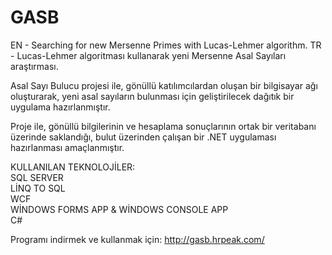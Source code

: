 # GASB
EN - Searching for new Mersenne Primes with Lucas-Lehmer algorithm.
TR - Lucas-Lehmer algoritması kullanarak yeni Mersenne Asal Sayıları araştırması.

Asal Sayı Bulucu projesi ile, gönüllü katılımcılardan oluşan bir bilgisayar ağı oluşturarak, yeni asal sayıların bulunması için geliştirilecek dağıtık bir uygulama hazırlanmıştır.

Proje ile, gönüllü bilgilerinin ve hesaplama sonuçlarının ortak bir veritabanı üzerinde saklandığı, bulut üzerinden çalışan bir .NET uygulaması hazırlanması amaçlanmıştır.

KULLANILAN TEKNOLOJİLER:                                                                                                                   
SQL SERVER                                                                                                                                 
LİNQ TO SQL                                                                                                                               
WCF                                                                                                                                       
WİNDOWS FORMS APP & WİNDOWS CONSOLE APP                                                                                                   
C#                                                                                                                                         


Programı indirmek ve kullanmak için: http://gasb.hrpeak.com/
